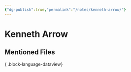 ```yaml
---
{"dg-publish":true,"permalink":"/notes/kenneth-arrow/"}
---
```



# Kenneth Arrow

## Mentioned Files

{ .block-language-dataview}